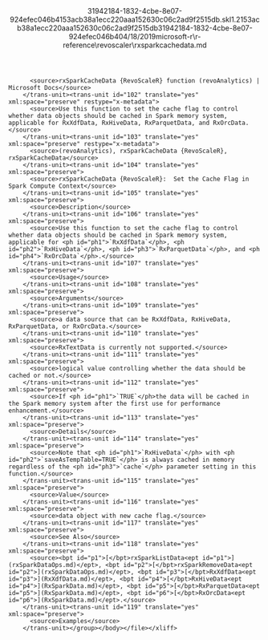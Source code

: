 <?xml version="1.0"?><xliff version="1.2" xmlns="urn:oasis:names:tc:xliff:document:1.2" xmlns:xsi="http://www.w3.org/2001/XMLSchema-instance" xsi:schemaLocation="urn:oasis:names:tc:xliff:document:1.2 xliff-core-1.2-transitional.xsd"><file datatype="xml" original="rxsparkcachedata.md" source-language="en-US" target-language="en-US"><header><tool tool-id="mdxliff" tool-name="mdxliff" tool-version="1.0-d1654b2" tool-company="Microsoft" /><xliffext:skl_file_name xmlns:xliffext="urn:microsoft:content:schema:xliffextensions">31942184-1832-4cbe-8e07-924efec046b4153acb38a1ecc220aaa152630c06c2ad9f2515db.skl</xliffext:skl_file_name><xliffext:version xmlns:xliffext="urn:microsoft:content:schema:xliffextensions">1.2</xliffext:version><xliffext:ms.openlocfilehash xmlns:xliffext="urn:microsoft:content:schema:xliffextensions">153acb38a1ecc220aaa152630c06c2ad9f2515db</xliffext:ms.openlocfilehash><xliffext:ms.sourcegitcommit xmlns:xliffext="urn:microsoft:content:schema:xliffextensions">31942184-1832-4cbe-8e07-924efec046b4</xliffext:ms.sourcegitcommit><xliffext:ms.lasthandoff xmlns:xliffext="urn:microsoft:content:schema:xliffextensions">04/18/2019</xliffext:ms.lasthandoff><xliffext:ms.openlocfilepath xmlns:xliffext="urn:microsoft:content:schema:xliffextensions">microsoft-r\r-reference\revoscaler\rxsparkcachedata.md</xliffext:ms.openlocfilepath></header><body><group id="content" extype="content"><trans-unit id="101" translate="yes" xml:space="preserve" restype="x-metadata">
          <source>rxSparkCacheData {RevoScaleR} function (revoAnalytics) | Microsoft Docs</source>
        </trans-unit><trans-unit id="102" translate="yes" xml:space="preserve" restype="x-metadata">
          <source>Use this function to set the cache flag to control whether data objects should be cached in Spark memory system, applicable for RxXdfData, RxHiveData, RxParquetData, and RxOrcData.</source>
        </trans-unit><trans-unit id="103" translate="yes" xml:space="preserve" restype="x-metadata">
          <source>(revoAnalytics), rxSparkCacheData {RevoScaleR}, rxSparkCacheData</source>
        </trans-unit><trans-unit id="104" translate="yes" xml:space="preserve">
          <source>rxSparkCacheData {RevoScaleR}:  Set the Cache Flag in Spark Compute Context</source>
        </trans-unit><trans-unit id="105" translate="yes" xml:space="preserve">
          <source>Description</source>
        </trans-unit><trans-unit id="106" translate="yes" xml:space="preserve">
          <source>Use this function to set the cache flag to control whether data objects should be cached in Spark memory system, applicable for <ph id="ph1">`RxXdfData`</ph>, <ph id="ph2">`RxHiveData`</ph>, <ph id="ph3">`RxParquetData`</ph>, and <ph id="ph4">`RxOrcData`</ph>.</source>
        </trans-unit><trans-unit id="107" translate="yes" xml:space="preserve">
          <source>Usage</source>
        </trans-unit><trans-unit id="108" translate="yes" xml:space="preserve">
          <source>Arguments</source>
        </trans-unit><trans-unit id="109" translate="yes" xml:space="preserve">
          <source>a data source that can be RxXdfData, RxHiveData, RxParquetData, or RxOrcData.</source>
        </trans-unit><trans-unit id="110" translate="yes" xml:space="preserve">
          <source>RxTextData is currently not supported.</source>
        </trans-unit><trans-unit id="111" translate="yes" xml:space="preserve">
          <source>logical value controlling whether the data should be cached or not.</source>
        </trans-unit><trans-unit id="112" translate="yes" xml:space="preserve">
          <source>If <ph id="ph1">`TRUE`</ph>the data will be cached in the Spark memory system after the first use for performance enhancement.</source>
        </trans-unit><trans-unit id="113" translate="yes" xml:space="preserve">
          <source>Details</source>
        </trans-unit><trans-unit id="114" translate="yes" xml:space="preserve">
          <source>Note that <ph id="ph1">`RxHiveData`</ph> with <ph id="ph2">`saveAsTempTable=TRUE`</ph> is always cached in memory regardless of the <ph id="ph3">`cache`</ph> parameter setting in this function.</source>
        </trans-unit><trans-unit id="115" translate="yes" xml:space="preserve">
          <source>Value</source>
        </trans-unit><trans-unit id="116" translate="yes" xml:space="preserve">
          <source>data object with new cache flag.</source>
        </trans-unit><trans-unit id="117" translate="yes" xml:space="preserve">
          <source>See Also</source>
        </trans-unit><trans-unit id="118" translate="yes" xml:space="preserve">
          <source><bpt id="p1">[</bpt>rxSparkListData<ept id="p1">](rxSparkDataOps.md)</ept>, <bpt id="p2">[</bpt>rxSparkRemoveData<ept id="p2">](rxSparkDataOps.md)</ept>, <bpt id="p3">[</bpt>RxXdfData<ept id="p3">](RxXdfData.md)</ept>, <bpt id="p4">[</bpt>RxHiveData<ept id="p4">](RxSparkData.md)</ept>, <bpt id="p5">[</bpt>RxParquetData<ept id="p5">](RxSparkData.md)</ept>, <bpt id="p6">[</bpt>RxOrcData<ept id="p6">](RxSparkData.md)</ept>.</source>
        </trans-unit><trans-unit id="119" translate="yes" xml:space="preserve">
          <source>Examples</source>
        </trans-unit></group></body></file></xliff>